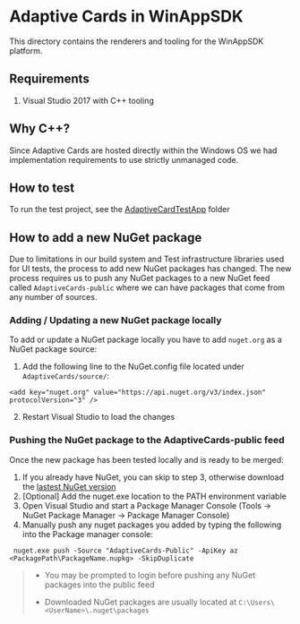 # Adaptive Cards in WinAppSDK

This directory contains the renderers and tooling for the WinAppSDK platform. 

## Requirements

1. Visual Studio 2017 with C++ tooling

## Why C++?

Since Adaptive Cards are hosted directly within the Windows OS we had implementation requirements to use strictly unmanaged code. 

## How to test

To run the test project, see the [AdaptiveCardTestApp](AdaptiveCardTestApp/README.md) folder

## How to add a new NuGet package

Due to limitations in our build system and Test infrastructure libraries used for UI tests, the process to add new NuGet packages has changed. The new process requires us to push any NuGet packages to a new NuGet feed called `AdaptiveCards-public` where we can have packages that come from any number of sources.

### Adding / Updating a new NuGet package locally

To add or update a NuGet package locally you have to add `nuget.org` as a NuGet package source:

1. Add the following line to the NuGet.config file located under `AdaptiveCards/source/`: 

``` <add key="nuget.org" value="https://api.nuget.org/v3/index.json" protocolVersion="3" /> ```

2. Restart Visual Studio to load the changes

### Pushing the NuGet package to the AdaptiveCards-public feed

Once the new package has been tested locally and is ready to be merged:

1. If you already have NuGet, you can skip to step 3, otherwise download the [lastest NuGet version](https://www.nuget.org/downloads)
2. [Optional] Add the nuget.exe location to the PATH environment variable
3. Open Visual Studio and start a Package Manager Console (Tools -> NuGet Package Manager -> Package Manager Console)
4. Manually push any nuget packages you added by typing the following into the Package manager console:

``` nuget.exe push -Source "AdaptiveCards-Public" -ApiKey az <PackagePath\PackageName.nupkg> -SkipDuplicate```

> * You may be prompted to login before pushing any NuGet packages into the public feed
>
> * Downloaded NuGet packages are usually located at `C:\Users\<UserName>\.nuget\packages`